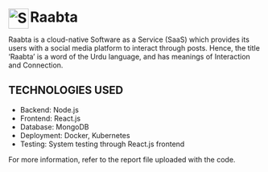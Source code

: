 # Raabta <img align="left" width="40" alt="Screenshot 2024-12-25 at 21 25 28" src="https://github.com/user-attachments/assets/466ecc63-1222-4b22-b0ad-07a7c537a7c9" />

Raabta is a cloud-native Software as a Service (SaaS) which provides its users with a social media platform to interact through posts. Hence, the title ‘Raabta’ is a word of the Urdu language, and has meanings of Interaction and Connection.

## TECHNOLOGIES USED
- Backend: Node.js
- Frontend: React.js
- Database: MongoDB
- Deployment: Docker, Kubernetes
- Testing: System testing through React.js frontend

For more information, refer to the report file uploaded with the code.
